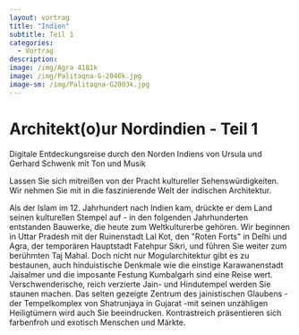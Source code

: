 ```yaml
---
layout: vortrag
title: "Indien"
subtitle: Teil 1
categories:
  - Vortrag
description: 
image: /img/Agra 4181k
image: /img/Palitaqna-G-2046k.jpg
image-sm: /img/Palitaqna-G2003k.jpg
---
```

Architekt(o)ur Nordindien - Teil 1
==================================
 
Digitale Entdeckungsreise durch den Norden Indiens
von Ursula und Gerhard Schwenk
mit Ton und Musik

Lassen Sie sich mitreißen von der Pracht kultureller Sehenswürdigkeiten. Wir nehmen Sie mit in die faszinierende Welt der indischen Architektur.

Als der Islam im 12. Jahrhundert nach Indien kam, drückte er dem Land seinen kulturellen Stempel auf - in den folgenden Jahrhunderten entstanden Bauwerke, die heute zum Weltkulturerbe gehören. Wir beginnen in Uttar Pradesh mit der Ruinenstadt  Lal Kot, den "Roten Forts" in Delhi und Agra, der temporären  Hauptstadt  Fatehpur Sikri, und führen Sie weiter zum berühmten Taj Mahal. Doch nicht nur Mogularchitektur gibt es zu bestaunen, auch hinduistische Denkmale wie die einstige Karawanenstadt  Jaisalmer und die imposante Festung Kumbalgarh sind eine Reise wert. 
Verschwenderische, reich verzierte Jain- und Hindutempel werden Sie staunen machen. Das selten gezeigte Zentrum des jainistischen Glaubens - der Tempelkomplex von Shatrunjaya in Gujarat -mit seinen unzähligen Heiligtümern wird auch Sie beeindrucken.
Kontrastreich präsentieren sich farbenfroh und exotisch Menschen und Märkte.
